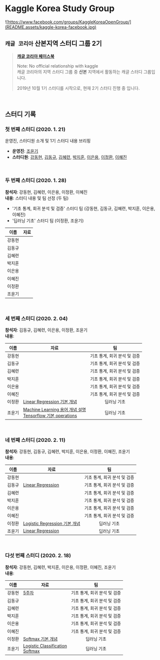 # Kaggle Korea Study Group
![https://www.facebook.com/groups/KaggleKoreaOpenGroup/](README.assets/kaggle-korea-facebook.jpg)
## `캐글 코리아` 산본지역 스터디 그룹 2기
>  **[캐글 코리아 페이스북](https://www.facebook.com/groups/KaggleKoreaOpenGroup/)** 
>
>  Note: No official relationship with kaggle  
>  캐글 코리아의 지역 스터디 그룹 중 **산본** 지역에서 활동하는 캐글 스터디 그룹입니다.
>
>  2019년 10월 1기 스터디를 시작으로, 현재 2기 스터디 진행 중 입니다.

<br>

## 스터디 기록

### 첫 번째 스터디 (2020. 1. 21)

운영진, 스터디원 소개 및 1기 스터디 내용 브리핑

- **운영진**: [조윤기](https://github.com/joyoon729)
- **스터디원**: [강동현](https://github.com/rkd411), [김동규](https://github.com/DrumDong), [김혜련](https://github.com/YACINNNE), [박지훈](https://github.com/jeehunpark), [이은용](https://github.com/namepen), [이정환](https://github.com/wjdghks9885), [이혜진](https://github.com/cruddbdbdeep)

<br>

### 두 번째 스터디 (2020. 1. 28)

**참석자**: 강동현, 김혜련, 이은용, 이정환, 이혜진  
**내용**: 스터디 내용 및 팀 선정 (두 팀)

- '기초 통계, 회귀 분석 및 검증' 스터디 팀 (강동현, 김동규, 김혜련, 박지훈, 이은용, 이혜진)
- '딥러닝 기초' 스터디 팀 (이정환, 조윤기)

|  이름  | 자료 |
| :----: | ---- |
| 강동현 |      |
| 김동규 |      |
| 김혜련 |      |
| 박지훈 |      |
| 이은용 |      |
| 이혜진 |      |
| 이정환 |      |
| 조윤기 |      |

<br>

### 세 번째 스터디 (2020. 2. 04)

**참석자**: 김동규, 김혜련, 이은용, 이정환, 조윤기  
**내용**: 

|  이름  | 자료                                                         |              팀              |
| :----: | ------------------------------------------------------------ | :--------------------------: |
| 강동현 |                                                              | 기초 통계, 회귀 분석 및 검증 |
| 김동규 |                                                              | 기초 통계, 회귀 분석 및 검증 |
| 김혜련 |                                                              | 기초 통계, 회귀 분석 및 검증 |
| 박지훈 |                                                              | 기초 통계, 회귀 분석 및 검증 |
| 이은용 |                                                              | 기초 통계, 회귀 분석 및 검증 |
| 이혜진 |                                                              | 기초 통계, 회귀 분석 및 검증 |
| 이정환 | [Linear Regression 기본 개념](week3/이정환/tensorflow_linear_regression.md) |         딥러닝 기초          |
| 조윤기 | [Machine Learning 용어 개념 설명](week3/조윤기) <br />[Tensorflow 기본 operations](week3/조윤기) |         딥러닝 기초          |

<br>

### 네 번째 스터디 (2020. 2. 11)

**참석자**: 강동현, 김동규, 김혜련, 박지훈, 이은용, 이정환, 이혜진, 조윤기  
**내용**: 

|  이름  | 자료                                                         |              팀              |
| :----: | ------------------------------------------------------------ | :--------------------------: |
| 강동현 |                                                              | 기초 통계, 회귀 분석 및 검증 |
| 김동규 | [Linear Regression](week4/김동규)                            | 기초 통계, 회귀 분석 및 검증 |
| 김혜련 |                                                              | 기초 통계, 회귀 분석 및 검증 |
| 박지훈 |                                                              | 기초 통계, 회귀 분석 및 검증 |
| 이은용 |                                                              | 기초 통계, 회귀 분석 및 검증 |
| 이혜진 |                                                              | 기초 통계, 회귀 분석 및 검증 |
| 이정환 | [Logistic Regression 기본 개념](week4/이정환/tensorflow_logistic_regression.md) |         딥러닝 기초          |
| 조윤기 | [Linear Regression](week4/조윤기)                            |         딥러닝 기초          |

<br>

### 다섯 번째 스터디 (2020. 2. 18)

**참석자**: 강동현, 김혜련, 박지훈, 이은용, 이정환, 이혜진, 조윤기  
**내용**: 

|  이름  | 자료                                                         |              팀              |
| :----: | ------------------------------------------------------------ | :--------------------------: |
| 강동현 | [5주차](week5/강동현)                                        | 기초 통계, 회귀 분석 및 검증 |
| 김동규 |                                                              | 기초 통계, 회귀 분석 및 검증 |
| 김혜련 |                                                              | 기초 통계, 회귀 분석 및 검증 |
| 박지훈 |                                                              | 기초 통계, 회귀 분석 및 검증 |
| 이은용 |                                                              | 기초 통계, 회귀 분석 및 검증 |
| 이혜진 |                                                              | 기초 통계, 회귀 분석 및 검증 |
| 이정환 | [Softmax 기본 개념](week5/이정환/tensorflow_softmax_classification.md) |         딥러닝 기초          |
| 조윤기 | [Logistic Classification](week5/조윤기/lec05) <br />[Softmax](week5/조윤기/lec06) |         딥러닝 기초          |

<br>
